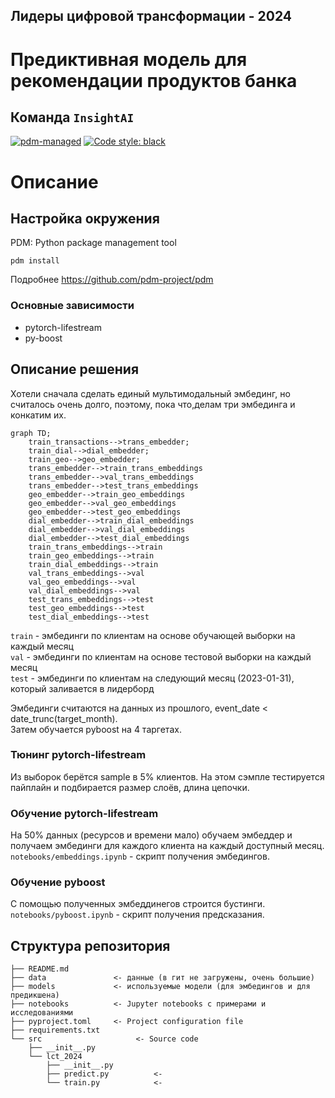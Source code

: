 ## Лидеры цифровой трансформации - 2024
# Предиктивная модель для рекомендации продуктов банка
## Команда `InsightAI`
[![pdm-managed](https://img.shields.io/badge/pdm-managed-blueviolet)](https://pdm-project.org) [![Code style: black](https://img.shields.io/badge/code%20style-black-000000.svg)](https://github.com/psf/black)

# Описание
## Настройка окружения
PDM: Python package management tool
```
pdm install
```
Подробнее https://github.com/pdm-project/pdm
### Основные зависимости
- pytorch-lifestream
- py-boost

## Описание решения
Хотели сначала сделать единый мультимодальный эмбединг, но считалось очень долго, поэтому, пока что,делам три эмбединга и конкатим их.  
```mermaid
graph TD;
    train_transactions-->trans_embedder;
    train_dial-->dial_embedder;
    train_geo-->geo_embedder;
    trans_embedder-->train_trans_embeddings
    trans_embedder-->val_trans_embeddings
    trans_embedder-->test_trans_embeddings
    geo_embedder-->train_geo_embeddings
    geo_embedder-->val_geo_embeddings
    geo_embedder-->test_geo_embeddings
    dial_embedder-->train_dial_embeddings
    dial_embedder-->val_dial_embeddings
    dial_embedder-->test_dial_embeddings
    train_trans_embeddings-->train
    train_geo_embeddings-->train
    train_dial_embeddings-->train
    val_trans_embeddings-->val
    val_geo_embeddings-->val
    val_dial_embeddings-->val
    test_trans_embeddings-->test
    test_geo_embeddings-->test
    test_dial_embeddings-->test
```
`train` - эмбединги по клиентам на основе обучающей выборки на каждый месяц  
`val` - эмбединги по клиентам на основе тестовой выборки на каждый месяц  
`test` - эмбединги по клиентам на следующий месяц (2023-01-31), который заливается в лидерборд  

Эмбединги считаются на данных из прошлого, event_date < date_trunc(target_month).  
Затем обучается pyboost на 4 таргетах.  

### Тюнинг pytorch-lifestream
Из выборок берётся sample в 5% клиентов. На этом сэмпле тестируется пайплайн и подбирается размер слоёв, длина цепочки.

### Обучение pytorch-lifestream
На 50% данных (ресурсов и времени мало) обучаем эмбеддер и получаем эмбединги для каждого клиента на каждый доступный месяц. 
`notebooks/embeddings.ipynb` - скрипт получения эмбедингов.  

### Обучение pyboost
С помощью полученных эмбеддинегов строится бустинги.  
`notebooks/pyboost.ipynb` - скрипт получения предсказания.  

## Структура репозитория
```
├── README.md
├── data               <- данные (в гит не загружены, очень большие)
├── models             <- используемые модели (для эмбедингов и для предикшена)
├── notebooks          <- Jupyter notebooks с примерами и исследованиями
├── pyproject.toml     <- Project configuration file
├── requirements.txt
└── src                     <- Source code
    ├── __init__.py
    └── lct_2024                
        ├── __init__.py 
        ├── predict.py          <-           
        └── train.py            <- 
```
